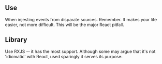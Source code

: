 ## Use

When injesting events from disparate sources. 
Remember. It makes your life easier, not more difficult. This will be the major React pitfall.


## Library

Use RXJS -- it has the most support. Although some may argue that it's not 'idiomatic' with React, used sparingly it serves its purpose.

